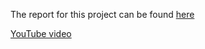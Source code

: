The report for this project can be found [here](https://docs.google.com/document/d/18xefZG-XKBNuZP-B-Fa7doYBHuHz7UX18RNU0soj6FM/edit?usp=sharing)

[YouTube video](https://www.youtube.com/watch?v=a61vDo7EoFM)
